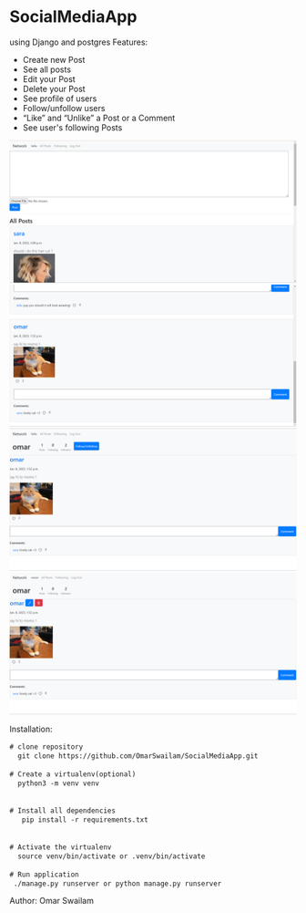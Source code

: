 # SocialMediaApp

using Django and postgres
Features:
  - Create new Post
  - See all posts
  - Edit your Post
  - Delete your Post
  - See profile of users
  - Follow/unfollow users
  - “Like” and “Unlike” a Post or a Comment
  - See user's following Posts
 
![screenshot](https://github.com/OmarSwailam/socialmedia/blob/master/screenshots/Screenshot_20230108_033604.png)
![screenshot](https://github.com/OmarSwailam/socialmedia/blob/master/screenshots/Screenshot_20230108_033627.png)
![screenshot](https://github.com/OmarSwailam/socialmedia/blob/master/screenshots/Screenshot_20230108_033638.png)
![screenshot](https://github.com/OmarSwailam/socialmedia/blob/master/screenshots/Screenshot_20230108_033846.png)


Installation:

    # clone repository
      git clone https://github.com/OmarSwailam/SocialMediaApp.git

    # Create a virtualenv(optional)
      python3 -m venv venv


    # Install all dependencies
       pip install -r requirements.txt


    # Activate the virtualenv
      source venv/bin/activate or .venv/bin/activate

    # Run application
     ./manage.py runserver or python manage.py runserver

Author:
  Omar Swailam
